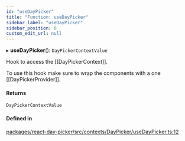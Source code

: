 ```yaml
---
id: "useDayPicker"
title: "Function: useDayPicker"
sidebar_label: "useDayPicker"
sidebar_position: 0
custom_edit_url: null
---
```


▸ **useDayPicker**(): `DayPickerContextValue`

Hook to access the [[DayPickerContext]].

To use this hook make sure to wrap the components with a one
[[DayPickerProvider]].

#### Returns

`DayPickerContextValue`

#### Defined in

[packages/react-day-picker/src/contexts/DayPicker/useDayPicker.ts:12](https://github.com/gpbl/react-day-picker/blob/0df406c0/packages/react-day-picker/src/contexts/DayPicker/useDayPicker.ts#L12)
